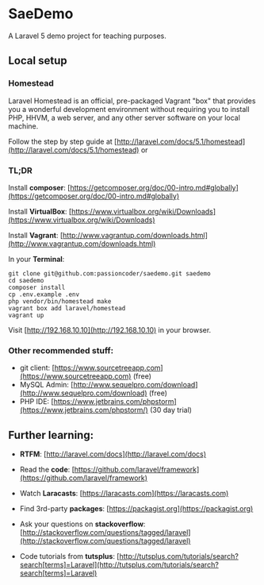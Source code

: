 # SaeDemo

A Laravel 5 demo project for teaching purposes. 


## Local setup

### Homestead

Laravel Homestead is an official, pre-packaged Vagrant "box" that provides you a wonderful development environment without requiring you to install PHP, HHVM, a web server, and any other server software on your local machine.

Follow the step by step guide at [http://laravel.com/docs/5.1/homestead](http://laravel.com/docs/5.1/homestead) or

### TL;DR

Install __composer__:
[https://getcomposer.org/doc/00-intro.md#globally](https://getcomposer.org/doc/00-intro.md#globally)

Install __VirtualBox__:
[https://www.virtualbox.org/wiki/Downloads](https://www.virtualbox.org/wiki/Downloads)

Install __Vagrant__:
[http://www.vagrantup.com/downloads.html](http://www.vagrantup.com/downloads.html)

In your __Terminal__:
	
	git clone git@github.com:passioncoder/saedemo.git saedemo
	cd saedemo
	composer install
	cp .env.example .env
    php vendor/bin/homestead make
    vagrant box add laravel/homestead
	vagrant up

Visit [http://192.168.10.10](http://192.168.10.10) in your browser.

### Other recommended stuff:

- git client: [https://www.sourcetreeapp.com](https://www.sourcetreeapp.com) (free)
- MySQL Admin: [http://www.sequelpro.com/download](http://www.sequelpro.com/download) (free)
- PHP IDE: [https://www.jetbrains.com/phpstorm](https://www.jetbrains.com/phpstorm/) (30 day trial)


## Further learning:

- __RTFM__:
[http://laravel.com/docs](http://laravel.com/docs)

- Read the __code__:
[https://github.com/laravel/framework](https://github.com/laravel/framework)

- Watch __Laracasts__:
[https://laracasts.com](https://laracasts.com)

- Find 3rd-party __packages__:
[https://packagist.org](https://packagist.org)

- Ask your questions on __stackoverflow__:
[http://stackoverflow.com/questions/tagged/laravel](http://stackoverflow.com/questions/tagged/laravel)

- Code tutorials from __tutsplus__:
[http://tutsplus.com/tutorials/search?search[terms]=Laravel](http://tutsplus.com/tutorials/search?search[terms]=Laravel)

